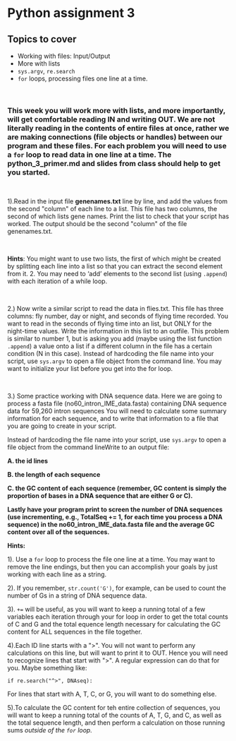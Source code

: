 # Python assignment 3

## Topics to cover
- Working with files: Input/Output
- More with lists
- `sys.argv`, `re.search`
- `for` loops, processing files one line at a time.

<p>&nbsp;</p>


### This week you will work more with lists, and more importantly, will get comfortable reading IN and writing OUT. We are not literally reading in the contents of entire files at once, rather we are making connections (file objects or handles) between our program and these files. For each problem you will need to use a `for` loop to read data in one line at a time. The python_3_primer.md and slides from class should help to get you started.
<p>&nbsp;</p>

1).Read in the input file **genenames.txt** line by line, and add the values from the second "column" of each line to a list. This file has two columns, the second of which lists gene names. Print the list to check that your script has worked. The output should be the second "column" of the file genenames.txt.
<p>&nbsp;</p>

**Hints**: You might want to use two lists, the first of which might be created by splitting each line into a list so that you can extract the second element from it. 2. You may need to ‘add’ elements to the second list (using `.append`) with each iteration of a while loop.

<p>&nbsp;</p>

2.) Now write a similar script to read the data in flies.txt. This file has three columns: fly number, day or night, and seconds of flying time recorded. You want to read in the seconds of flying time into an list, but ONLY for the night-time values. Write the information in this list to an outfile. This problem is similar to number 1, but is asking you add (maybe using the list function `.append`) a value onto a list if a different column in the file has a certain condition (N in this case). Instead of hardcoding the file name into your script, use `sys.argv` to open a file object from the command line. You may want to initialize your list before you get into the for loop.
<p>&nbsp;</p>

3.) Some practice working with DNA sequence data. Here we are going to process a fasta file (no60_intron_IME_data.fasta) containing DNA sequence data for 59,260 intron sequences You will need to calculate some summary information for each sequence, and to write that information to a file that you are going to create in your script. 

Instead of hardcoding the file name into your script, use `sys.argv` to open a file object from the command lineWrite to an output file:

**A. the id lines**

**B. the length of each sequence**

**C. the GC content of each sequence (remember, GC content is simply the proportion of bases in a DNA sequence that are either G or C).**

**Lastly have your program print to screen the number of DNA sequences (use incrementing, e.g., TotalSeq += 1, for each time you process a DNA sequence) in the no60_intron_IME_data.fasta file and the average GC content over all of the sequences.**

**Hints:**

1). Use a `for` loop to process the file one line at a time. You may want to remove the line endings, but then you can accomplish your goals by just working with each line as a string. 

2). If you remember, `str.count('G')`, for example, can be used to count the number of Gs in a string of DNA sequence data. 

3). `+=` will be useful, as you will want to keep a running total of a few variables each iteration through your for loop in order to get the total counts of C and G and the total equence length necessary for calculating the GC content for ALL sequences in the file together. 

4).Each ID line starts with a ">". You will not want to perform any calculations on this line, but will want to print it to OUT. Hence you will need to recognize lines that start with ">".  A regular expression can do that for you. Maybe something like:

    if re.search("^>", DNAseq):

For lines that start with A, T, C, or G, you will want to do something else.

5).To calculate the GC content for teh entire collection of sequences, you will want to keep a running total of the counts of A, T, G, and C, as well as the total sequence length, and then perform a calculation on those running sums *outside of the `for` loop.*

